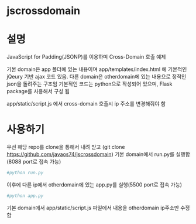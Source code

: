 # jscrossdomain

# 설명 
JavaScript for Padding(JSONP)를 이용하며 Cross-Domain 호출 예제 

기본 domain은 app 폴더에 있는 내용이며 app/templates/index.html 에 기본적인 jQeury 기반 ajax 코드 있음.
다른 domain은 otherdomain에 있는 내용으로 정적인 json을 돌려주는 구조임 
기본적인 코드는 python으로 작성되어 있으며, Flask package를 사용해서 구성 됨 

app/static/script.js 에서 cross-domain 호출시 ip 주소를 변경해줘야 함 


# 사용하기 
우선 해당 repo를 clone을 통해서 내려 받고 (git clone https://github.com/javaos74/jscrossdomain) 
기본 domain에서 run.py를 실행함 (8088 port로 접속 가능)
```python
#python run.py 
``` 

이후에 다른 ip에서 otherdomain에 있는 app.py를 실행(5500 port로 접속 가능) 
```python
#python app.py
```

기본 domain에서 app/static/script.js 파일에서 내용을 otherdomain ip주소만 수정함 



